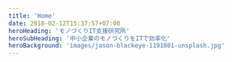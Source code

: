 ```yaml
---
title: 'Home'
date: 2018-02-12T15:37:57+07:00
heroHeading: 'モノづくりIT支援研究所'
heroSubHeading: '中小企業のモノづくりをITで効率化'
heroBackground: 'images/jason-blackeye-1191801-unsplash.jpg'
---
```

